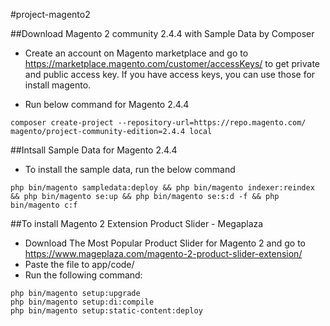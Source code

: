 #project-magento2

##Download Magento 2 community 2.4.4 with Sample Data by Composer

- Create an account on Magento marketplace and go to https://marketplace.magento.com/customer/accessKeys/ to get private and public access key. If you have access keys, you can use those for install magento.

- Run below command for Magento 2.4.4
  
 ```
 composer create-project --repository-url=https://repo.magento.com/ magento/project-community-edition=2.4.4 local
```


##Intsall Sample Data for Magento 2.4.4 

- To install the sample data, run the below command

```
php bin/magento sampledata:deploy && php bin/magento indexer:reindex && php bin/magento se:up && php bin/magento se:s:d -f && php bin/magento c:f
```


##To install Magento 2 Extension Product Slider - Megaplaza

- Download The Most Popular Product Slider for Magento 2 and go to https://www.mageplaza.com/magento-2-product-slider-extension/
- Paste the file to app/code/
- Run the following command:

```
php bin/magento setup:upgrade
php bin/magento setup:di:compile
php bin/magento setup:static-content:deploy
```
